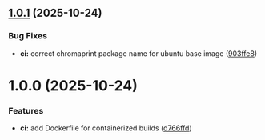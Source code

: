 ## [1.0.1](https://github.com/Beau253/MusicManager/compare/v1.0.0...v1.0.1) (2025-10-24)


### Bug Fixes

* **ci:** correct chromaprint package name for ubuntu base image ([903ffe8](https://github.com/Beau253/MusicManager/commit/903ffe8661e675961ab9da6ada95d2eb6fc2b118))

# 1.0.0 (2025-10-24)


### Features

* **ci:** add Dockerfile for containerized builds ([d766ffd](https://github.com/Beau253/MusicManager/commit/d766ffd51ae27e9f6d39e641a0a6ca3c1551c541))
